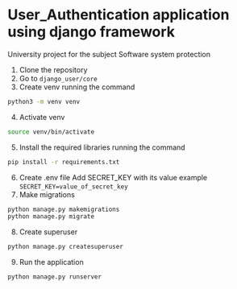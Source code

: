 # User_Authentication application using django framework
University project for the subject Software system protection
1. Clone the repository
2. Go to `django_user/core`
3. Create venv running the command
```bash
python3 -m venv venv
```
4. Activate venv
```bash
source venv/bin/activate
```
5. Install the required libraries running the command
```bash
pip install -r requirements.txt
```
6. Create .env file
   Add SECRET_KEY with its value
   example `SECRET_KEY=value_of_secret_key`
7. Make migrations
 ```bash
 python manage.py makemigrations
 python manage.py migrate
 ```
8. Create superuser
```bash
python manage.py createsuperuser
```
9. Run the application
```bash
python manage.py runserver
```
